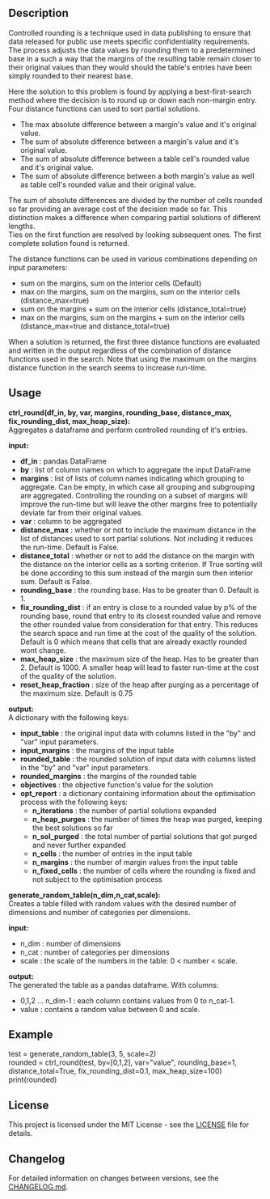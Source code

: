 ## Description  
Controlled rounding is a technique used in data publishing to ensure that data released for public use meets specific confidentiality requirements. 
The process adjusts the data values by rounding them to a predetermined base in a such a way that the margins of the resulting table remain closer to their original values than they would should the table's entries have been simply rounded to their nearest base.  

Here the solution to this problem is found by applying a best-first-search method where the decision is to round up or down each non-margin entry. Four distance functions can used to sort partial solutions. 
- The max absolute difference between a margin's value and it's original value.  
- The sum of absolute difference between a margin's value and it's original value. 
- The sum of absolute difference between a table cell's rounded value and it's original value.  
- The sum of absolute difference between a both margin's value as well as table cell's rounded value and their original value.

The sum of absolute differences are divided by the number of cells rounded so far providing an average cost of the decision made so far. This distinction makes a difference when comparing partial solutions of different lengths.  
Ties on the first function are resolved by looking subsequent ones. The first complete solution found is returned. 

The distance functions can be used in various combinations depending on input parameters:
- sum on the margins, sum on the interior cells (Default)
- max on the margins, sum on the margins, sum on the interior cells (distance_max=true)
- sum on the margins + sum on the interior cells (distance_total=true)
- max on the margins, sum on the margins + sum on the interior cells  (distance_max=true and distance_total=true)

When a solution is returned, the first three distance functions are evaluated and written in the output regardless of the combination of distance functions used in the search. Note that using the maximum on the margins distance function in the search seems to increase run-time.

## Usage 

**ctrl_round(df_in, by, var, margins, rounding_base, distance_max, fix_rounding_dist, max_heap_size):**  
Aggregates a dataframe and perform controlled rounding of it's entries.  

**input:**  
- **df_in**             : pandas DataFrame
- **by**                : list of column names on which to aggregate the input DataFrame
- **margins**           : list of lists of column names indicating which grouping to aggregate. Can be empty, in which case all grouping and subgrouping are aggregated. Controlling the rounding on a subset of margins will improve the run-time but will leave the other margins free to potentially deviate far from their original values.
- **var**               : column to be aggregated
- **distance_max**      : whether or not to include the maximum distance in the list of distances used to sort partial solutions. Not including it reduces the run-time. Default is False.
- **distance_total**    : whether or not to add the distance on the margin with the distance on the interior cells as a sorting criterion. If True sorting will be done according to this sum instead of the margin sum then interior sum. Default is False.
- **rounding_base**     : the rounding base. Has to be greater than 0. Default is 1.
- **fix_rounding_dist** : if an entry is close to a rounded value by p% of the rounding base, round that entry to its closest rounded value and remove the other rounded value from consideration for that entry. This reduces the search space and run time at the cost of the quality of the solution. Default is 0 which means that cells that are already exactly rounded wont change.
- **max_heap_size**     : the maximum size of the heap. Has to be greater than 2. Default is 1000. A smaller heap will lead to faster run-time at the cost of the quality of the solution.
- **reset_heap_fraction** : size of the heap after purging as a percentage of the maximum size. Default is 0.75

**output:**  
A dictionary with the following keys:
- **input_table**     : the original input data with columns listed in the "by" and "var" input parameters.
- **input_margins**   : the margins of the input table
- **rounded_table**   : the rounded solution of input data with columns listed in the "by" and "var" input parameters.
- **rounded_margins** : the margins of the rounded table
- **objectives**      : the objective function's value for the solution
- **opt_report**      : a dictionary containing information about the optimisation process with the following keys:
  - **n_iterations**  : the number of partial solutions expanded
  - **n_heap_purges** : the number of times the heap was purged, keeping the best solutions so far
  - **n_sol_purged**  : the total number of partial solutions that got purged and never further expanded
  - **n_cells**       : the number of entries in the input table
  - **n_margins**     : the number of margin values from the input table
  - **n_fixed_cells** : the number of cells where the rounding is fixed and not subject to the optimisation process


**generate_random_table(n_dim,n_cat,scale):**  
Creates a table filled with random values with the desired number of dimensions and number of categories per dimensions.  

**input:**  
- n_dim : number of dimensions
- n_cat : number of categories per dimensions
- scale : the scale of the numbers in the table: 0 < number < scale.

**output:**  
The generated the table as a pandas dataframe. With columns:  
- 0,1,2 ... n_dim-1 : each column contains values from 0 to n_cat-1.     
- value : contains a random value between 0 and scale.  


## Example
test = generate_random_table(3, 5, scale=2)  
rounded = ctrl_round(test, by=[0,1,2], var="value", rounding_base=1, distance_total=True, fix_rounding_dist=0.1, max_heap_size=100)  
print(rounded)

## License  
This project is licensed under the MIT License -
see the [LICENSE](LICENSE) file for details.

## Changelog   
For detailed information on changes between versions, see the [CHANGELOG.md](CHANGELOG.md).

